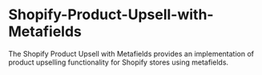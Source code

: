 # Shopify-Product-Upsell-with-Metafields
The Shopify Product Upsell with Metafields provides an implementation of product upselling functionality for Shopify stores using metafields.
